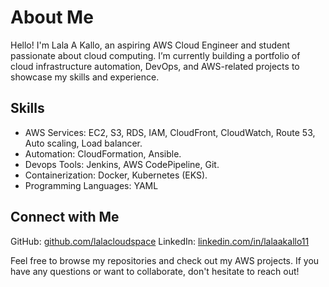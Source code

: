 # About Me

Hello! I'm Lala A Kallo, an aspiring AWS Cloud Engineer and student passionate about cloud computing. I’m currently building a portfolio of cloud infrastructure automation, DevOps, and AWS-related projects to showcase my skills and experience.

## Skills
- AWS Services: EC2, S3, RDS, IAM, CloudFront, CloudWatch, Route 53, Auto scaling, Load balancer.
- Automation: CloudFormation, Ansible.
- Devops Tools: Jenkins, AWS CodePipeline, Git.
- Containerization: Docker, Kubernetes (EKS).
- Programming Languages: YAML


## Connect with Me
GitHub: [github.com/lalacloudspace](https://github.com/lalacloudspace)
LinkedIn: [linkedin.com/in/lalaakallo11](https://www.linkedin.com/in/lalaakallo11)

Feel free to browse my repositories and check out my AWS projects. If you have any questions or want to collaborate, don't hesitate to reach out!

<!---
lalacloudspace/lalacloudspace is a ✨ special ✨ repository because its `README.md` (this file) appears on your GitHub profile.
You can click the Preview link to take a look at your changes.
--->
